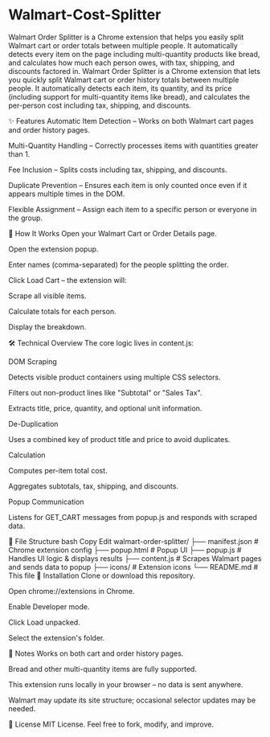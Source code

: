 # Walmart-Cost-Splitter
Walmart Order Splitter is a Chrome extension that helps you easily split Walmart cart or order totals between multiple people. It automatically detects every item on the page including multi-quantity products like bread, and calculates how much each person owes, with tax, shipping, and discounts factored in. 
Walmart Order Splitter is a Chrome extension that lets you quickly split Walmart cart or order history totals between multiple people. It automatically detects each item, its quantity, and its price (including support for multi-quantity items like bread), and calculates the per-person cost including tax, shipping, and discounts.

✨ Features
Automatic Item Detection – Works on both Walmart cart pages and order history pages.

Multi-Quantity Handling – Correctly processes items with quantities greater than 1.

Fee Inclusion – Splits costs including tax, shipping, and discounts.

Duplicate Prevention – Ensures each item is only counted once even if it appears multiple times in the DOM.

Flexible Assignment – Assign each item to a specific person or everyone in the group.

📸 How It Works
Open your Walmart Cart or Order Details page.

Open the extension popup.

Enter names (comma-separated) for the people splitting the order.

Click Load Cart – the extension will:

Scrape all visible items.

Calculate totals for each person.

Display the breakdown.

🛠️ Technical Overview
The core logic lives in content.js:

DOM Scraping

Detects visible product containers using multiple CSS selectors.

Filters out non-product lines like "Subtotal" or "Sales Tax".

Extracts title, price, quantity, and optional unit information.

De-Duplication

Uses a combined key of product title and price to avoid duplicates.

Calculation

Computes per-item total cost.

Aggregates subtotals, tax, shipping, and discounts.

Popup Communication

Listens for GET_CART messages from popup.js and responds with scraped data.

📂 File Structure
bash
Copy
Edit
walmart-order-splitter/
├── manifest.json        # Chrome extension config
├── popup.html           # Popup UI
├── popup.js             # Handles UI logic & displays results
├── content.js           # Scrapes Walmart pages and sends data to popup
├── icons/               # Extension icons
└── README.md            # This file
🚀 Installation
Clone or download this repository.

Open chrome://extensions in Chrome.

Enable Developer mode.

Click Load unpacked.

Select the extension's folder.

📌 Notes
Works on both cart and order history pages.

Bread and other multi-quantity items are fully supported.

This extension runs locally in your browser – no data is sent anywhere.

Walmart may update its site structure; occasional selector updates may be needed.

📝 License
MIT License.
Feel free to fork, modify, and improve.
